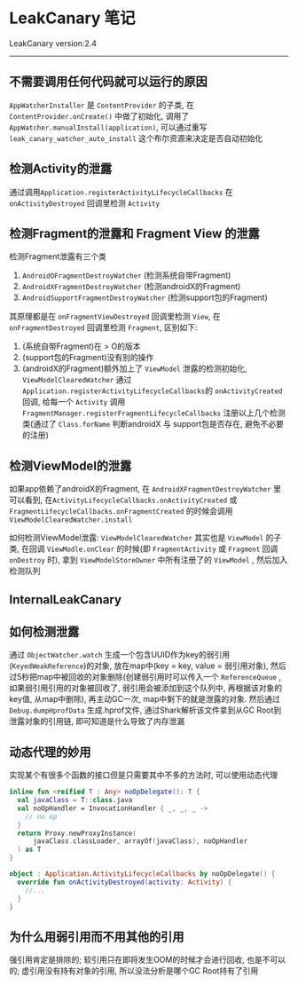 # LeakCanary 笔记
LeakCanary version:2.4
___

## 不需要调用任何代码就可以运行的原因
`AppWatcherInstaller` 是 `ContentProvider` 的子类, 在 `ContentProvider.onCreate()` 中做了初始化, 调用了 `AppWatcher.manualInstall(application)`, 可以通过重写 `leak_canary_watcher_auto_install` 这个布尔资源来决定是否自动初始化

## 检测Activity的泄露
通过调用`Application.registerActivityLifecycleCallbacks` 在 `onActivityDestroyed` 回调里检测 `Activity`

## 检测Fragment的泄露和 Fragment View 的泄露
检测Fragment泄露有三个类
1. `AndroidOFragmentDestroyWatcher` (检测系统自带Fragment)
2. `AndroidXFragmentDestroyWatcher` (检测androidX的Fragment)
3. `AndroidSupportFragmentDestroyWatcher` (检测support包的Fragment)

其原理都是在 `onFragmentViewDestroyed` 回调里检测 `View`, 在 `onFragmentDestroyed` 回调里检测 `Fragment`,  区别如下:
1. (系统自带Fragment)在 > O的版本
2. (support包的Fragment)没有别的操作
3. (androidX的Fragment)额外加上了 `ViewModel` 泄露的检测初始化, `ViewModelClearedWatcher`
通过 `Application.registerActivityLifecycleCallbacks`的 `onActivityCreated` 回调, 给每一个 `Activity` 调用`FragmentManager.registerFragmentLifecycleCallbacks` 注册以上几个检测类(通过了 `Class.forName` 判断androidX 与 support包是否存在, 避免不必要的注册)

## 检测ViewModel的泄露
如果app依赖了androidX的Fragment, 在 `AndroidXFragmentDestroyWatcher` 里可以看到, 在`ActivityLifecycleCallbacks.onActivityCreated` 或 `FragmentLifecycleCallbacks.onFragmentCreated` 的时候会调用 `ViewModelClearedWatcher.install`

如何检测ViewModel泄露: `ViewModelClearedWatcher` 其实也是 `ViewModel` 的子类, 在回调 `ViewModle.onClear` 的时候(即 `FragmentActivity` 或 `Fragment` 回调 `onDestroy` 时), 拿到 `ViewModelStoreOwner` 中所有注册了的 `ViewModel` , 然后加入检测队列


## InternalLeakCanary

## 如何检测泄露 
通过 `ObjectWatcher.watch` 生成一个包含UUID作为key的弱引用(`KeyedWeakReference`)的对象, 放在map中(key = key, value = 弱引用对象), 然后过5秒把map中被回收的对象删除(创建弱引用时可以传入一个 `ReferenceQueue` , 如果弱引用引用的对象被回收了, 弱引用会被添加到这个队列中, 再根据该对象的key值, 从map中删除), 再主动GC一次, map中剩下的就是泄露的对象. 然后通过 `Debug.dumpHprofData` 生成.hprof文件, 通过Shark解析该文件拿到从GC Root到泄露对象的引用链, 即可知道是什么导致了内存泄漏


## 动态代理的妙用
实现某个有很多个函数的接口但是只需要其中不多的方法时, 可以使用动态代理
```kotlin
inline fun <reified T : Any> noOpDelegate(): T {
  val javaClass = T::class.java
  val noOpHandler = InvocationHandler { _, _, _ ->
    // no op
  }
  return Proxy.newProxyInstance(
      javaClass.classLoader, arrayOf(javaClass), noOpHandler
  ) as T
}

object : Application.ActivityLifecycleCallbacks by noOpDelegate() {
  override fun onActivityDestroyed(activity: Activity) {
    //...
  }
}

```

## 为什么用弱引用而不用其他的引用
强引用肯定是排除的; 软引用只在即将发生OOM的时候才会进行回收, 也是不可以的; 虚引用没有持有对象的引用, 所以没法分析是哪个GC Root持有了引用